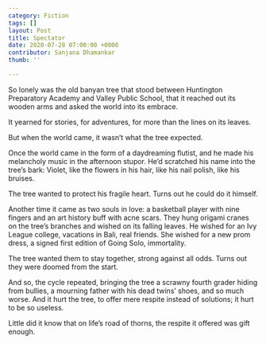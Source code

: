 ```yaml
---
category: Fiction
tags: []
layout: Post
title: Spectator
date: 2020-07-28 07:00:00 +0000
contributor: Sanjana Dhamankar
thumb: ''

---
```

So lonely was the old banyan tree that stood between Huntington Preparatory Academy and Valley Public School, that it reached out its wooden arms and asked the world into its embrace.

It yearned for stories, for adventures, for more than the lines on its leaves.

But when the world came, it wasn’t what the tree expected.

Once the world came in the form of a daydreaming flutist, and he made his melancholy music in the afternoon stupor. He’d scratched his name into the tree’s bark: Violet, like the flowers in his hair, like his nail polish, like his bruises.

The tree wanted to protect his fragile heart. Turns out he could do it himself.

Another time it came as two souls in love: a basketball player with nine fingers and an art history buff with acne scars. They hung origami cranes on the tree’s branches and wished on its falling leaves. He wished for an Ivy League college, vacations in Bali, real friends. She wished for a new prom dress, a signed first edition of Going Solo, immortality.

The tree wanted them to stay together, strong against all odds. Turns out they were doomed from the start.

And so, the cycle repeated, bringing the tree a scrawny fourth grader hiding from bullies, a mourning father with his dead twins’ shoes, and so much worse. And it hurt the tree, to offer mere respite instead of solutions; it hurt to be so useless.

Little did it know that on life’s road of thorns, the respite it offered was gift enough.